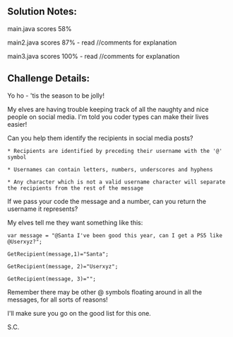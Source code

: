 ## Solution Notes:

main.java scores 58%

main2.java scores 87% - read //comments for explanation

main3.java scores 100% - read //comments for explanation

## Challenge Details:

Yo ho - 'tis the season to be jolly!



My elves are having trouble keeping track of all the naughty and nice people on social media. I'm told you coder types can make their lives easier!



Can you help them identify the recipients in social media posts?

`* Recipients are identified by preceding their username with the '@' symbol`

`* Usernames can contain letters, numbers, underscores and hyphens`

`* Any character which is not a valid username character will separate the recipients from the rest of the message`


If we pass your code the message and a number, can you return the username it represents?



My elves tell me they want something like this:



`var message = "@Santa I've been good this year, can I get a PS5 like @Userxyz?";`

`GetRecipient(message,1)="Santa";`

`GetRecipient(message, 2)="Userxyz";`

`GetRecipient(message, 3)="";`


Remember there may be other @ symbols floating around in all the messages, for all sorts of reasons!



I'll make sure you go on the good list for this one.



S.C.
